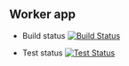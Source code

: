 ## Worker app

* Build status
[![Build Status](http://34.72.229.215:8080/buildStatus/icon?job=worker-build&subject=Build&color=blue)](http://34.72.229.215:8080/job/worker-build/)

* Test status
[![Test Status](http://34.72.229.215:8080/buildStatus/icon?job=worker-test&subject=UnitTest&color=black)](http://34.72.229.215:8080/job/worker-test/)
